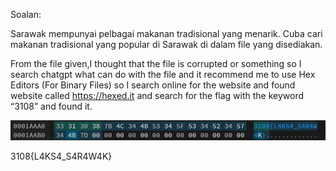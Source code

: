 Soalan: 

Sarawak mempunyai pelbagai makanan tradisional yang menarik. Cuba cari makanan tradisional yang popular di Sarawak di dalam file yang disediakan.

From the file given,I thought that the file is corrupted or something so I search chatgpt what can do with the file and it recommend me to use Hex Editors (For Binary Files) so I search online for the website and found website called https://hexed.it and search for the flag with the keyword “3108” and found it.

![!\[alt text\](image.png)](../screenshots/makananpopular.png)

3108{L4KS4_S4R4W4K}